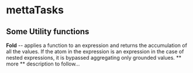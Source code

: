 # mettaTasks
## Some Utility functions
**Fold** -- applies a function to an expression and returns the accumulation of all the values. If the atom in the expression is an expression in the case of nested expressions, it is bypassed aggregating only grounded values.
** more ** description to follow...
